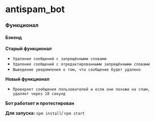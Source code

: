 # antispam_bot


### Функционал

#### Бэкенд
**Старый функционал**
- `Удаление сообщений с запрещёнными словами`
- `Удаление сообщений с отредактированными запрещёнными словами`
- `Выведение уведомления о том, что сообщение будет удалено`

**Новый функционал**
- `Проверяет сообщения пользователей и если они похожи на спам, удаляет через 10 секунд`


**Бот работает и протестирован**

**Для запуска:**
`npm install`/
`npm start`


